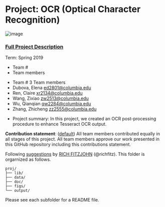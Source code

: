 # Project: OCR (Optical Character Recognition) 

![image](figs/intro.png)

### [Full Project Description](doc/project4_desc.md)

Term: Spring 2019

+ Team #
+ Team members
* Team # 3
Team members
* Dubova, Elena ed2801@columbia.edu
* Ren, Claire xr2134@columbia.edu
* Wang, Zixiao zw2513@columbia.edu
* Wu, Qianqian qw2284@columbia.edu
* Zhang, Zhicheng zz2555@columbia.edu

+ Project summary: In this project, we created an OCR post-processing procedure to enhance Tesseract OCR output. 
	
**Contribution statement**: ([default](doc/a_note_on_contributions.md)) All team members contributed equally in all stages of this project. All team members approve our work presented in this GitHub repository including this contributions statement. 

Following [suggestions](http://nicercode.github.io/blog/2013-04-05-projects/) by [RICH FITZJOHN](http://nicercode.github.io/about/#Team) (@richfitz). This folder is orgarnized as follows.

```
proj/
├── lib/
├── data/
├── doc/
├── figs/
└── output/
```

Please see each subfolder for a README file.
